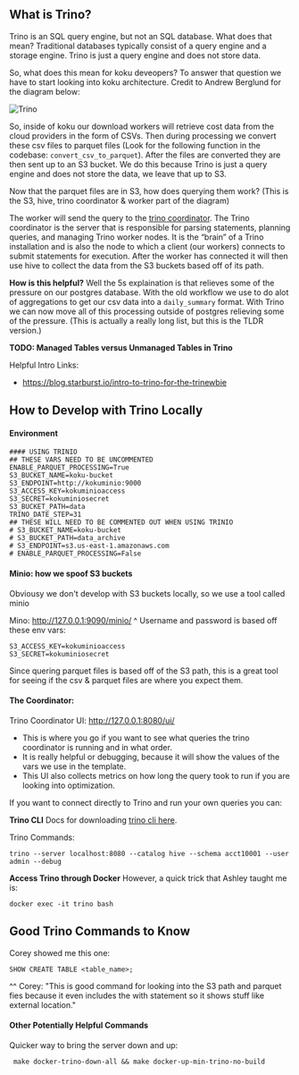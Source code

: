 ## What is Trino?

Trino is an SQL query engine, but not an SQL database. What does that mean? Traditional databases typically consist of a query engine and a storage engine. Trino is just a query engine and does not store data.

So, what does this mean for koku deveopers? To answer that question we have to start looking into koku architecture. Credit to Andrew Berglund for the diagram below:

![Trino](images/trino_diagram.png)


So, inside of koku our download workers will retrieve cost data from the cloud providers in the form of CSVs. Then during processing we convert these csv files to parquet files (Look for the following function in the codebase: `convert_csv_to_parquet`). After the files are converted they are then sent up to an S3 bucket. We do this because Trino is just a query engine and does not store the data, we leave that up to S3.

Now that the parquet files are in S3, how does querying them work? (This is the S3, hive, trino coordinator & worker part of the diagram)

The worker will send the query to the [trino coordinator](https://trino.io/docs/current/overview/concepts.html#coordinator). The Trino coordinator is the server that is responsible for parsing statements, planning queries, and managing Trino worker nodes. It is the “brain” of a Trino installation and is also the node to which a client (our workers) connects to submit statements for execution. After the worker has connected it will then use hive to collect the data from the S3 buckets based off of its path.

**How is this helpful?**
Well the 5s explaination is that relieves some of the pressure on our postgres database. With the old workflow we use to do alot of aggregations to get our csv data into a `daily_summary` format. With Trino we can now move all of this processing outside of postgres relieving some of the pressure. (This is actually a really long list, but this is the TLDR version.)

**TODO: Managed Tables versus Unmanaged Tables in Trino**

Helpful Intro Links:
- https://blog.starburst.io/intro-to-trino-for-the-trinewbie


##  How to Develop with Trino Locally

#### Environment
```
#### USING TRINIO
## THESE VARS NEED TO BE UNCOMMENTED
ENABLE_PARQUET_PROCESSING=True
S3_BUCKET_NAME=koku-bucket
S3_ENDPOINT=http://kokuminio:9000
S3_ACCESS_KEY=kokuminioaccess
S3_SECRET=kokuminiosecret
S3_BUCKET_PATH=data
TRINO_DATE_STEP=31
## THESE WILL NEED TO BE COMMENTED OUT WHEN USING TRINIO
# S3_BUCKET_NAME=koku-bucket
# S3_BUCKET_PATH=data_archive
# S3_ENDPOINT=s3.us-east-1.amazonaws.com
# ENABLE_PARQUET_PROCESSING=False
```
#### Minio: how we spoof S3 buckets
Obviousy we don't develop with S3 buckets locally, so we use a tool called minio

Mino: http://127.0.0.1:9090/minio/
^ Username and password is based off these env vars:
```
S3_ACCESS_KEY=kokuminioaccess
S3_SECRET=kokuminiosecret
```

Since quering parquet files is based off of the S3 path, this is a great tool for seeing if the csv & parquet files are where you expect them.

#### The Coordinator:

Trino Coordinator UI: http://127.0.0.1:8080/ui/
- This is where you go if you want to see what queries the trino coordinator is running  and in what order.
- It is really helpful or debugging, because it will show the values of the vars we use in the template.
- This UI also collects metrics on how long the query took to run if you are looking into optimization.


If you want to connect directly to Trino and run your own queries you can:

**Trino CLI**
Docs for downloading [trino cli here](https://trino.io/docs/current/installation/cli.html).

Trino Commands:
```
trino --server localhost:8080 --catalog hive --schema acct10001 --user admin --debug
```

**Access Trino through Docker**
However, a quick trick that Ashley taught me is:
```
docker exec -it trino bash
```

## Good Trino Commands to Know
Corey showed me this one:
```
SHOW CREATE TABLE <table_name>;
```
^^ Corey: "This is good command for looking into the S3 path and parquet fies because it even includes the with statement so it shows stuff like external location."


#### Other Potentially Helpful Commands

Quicker way to bring the server down and up:
```
 make docker-trino-down-all && make docker-up-min-trino-no-build
```